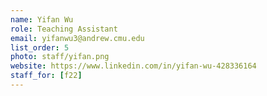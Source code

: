 ```yaml
---
name: Yifan Wu
role: Teaching Assistant
email: yifanwu3@andrew.cmu.edu
list_order: 5
photo: staff/yifan.png
website: https://www.linkedin.com/in/yifan-wu-428336164
staff_for: [f22]
---
```

